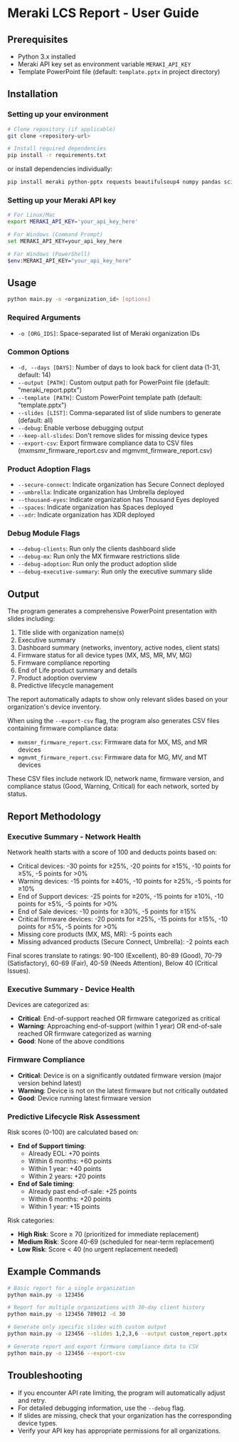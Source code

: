 # Meraki LCS Report - User Guide

## Prerequisites
- Python 3.x installed
- Meraki API key set as environment variable `MERAKI_API_KEY`
- Template PowerPoint file (default: `template.pptx` in project directory)

## Installation

### Setting up your environment
```bash
# Clone repository (if applicable)
git clone <repository-url>

# Install required dependencies
pip install -r requirements.txt
```

or install dependencies individually:

```bash
pip install meraki python-pptx requests beautifulsoup4 numpy pandas scikit-learn python-dateutil
```

### Setting up your Meraki API key
```bash
# For Linux/Mac
export MERAKI_API_KEY='your_api_key_here'

# For Windows (Command Prompt)
set MERAKI_API_KEY=your_api_key_here

# For Windows (PowerShell)
$env:MERAKI_API_KEY="your_api_key_here"
```

## Usage
```bash
python main.py -o <organization_id> [options]
```

### Required Arguments
- `-o [ORG_IDS]`: Space-separated list of Meraki organization IDs

### Common Options
- `-d, --days [DAYS]`: Number of days to look back for client data (1-31, default: 14)
- `--output [PATH]`: Custom output path for PowerPoint file (default: "meraki_report.pptx")
- `--template [PATH]`: Custom PowerPoint template path (default: "template.pptx")
- `--slides [LIST]`: Comma-separated list of slide numbers to generate (default: all)
- `--debug`: Enable verbose debugging output
- `--keep-all-slides`: Don't remove slides for missing device types
- `--export-csv`: Export firmware compliance data to CSV files (mxmsmr_firmware_report.csv and mgmvmt_firmware_report.csv)

### Product Adoption Flags
- `--secure-connect`: Indicate organization has Secure Connect deployed
- `--umbrella`: Indicate organization has Umbrella deployed
- `--thousand-eyes`: Indicate organization has Thousand Eyes deployed
- `--spaces`: Indicate organization has Spaces deployed
- `--xdr`: Indicate organization has XDR deployed

### Debug Module Flags
- `--debug-clients`: Run only the clients dashboard slide
- `--debug-mx`: Run only the MX firmware restrictions slide
- `--debug-adoption`: Run only the product adoption slide
- `--debug-executive-summary`: Run only the executive summary slide

## Output
The program generates a comprehensive PowerPoint presentation with slides including:

1. Title slide with organization name(s)
2. Executive summary
3. Dashboard summary (networks, inventory, active nodes, client stats)
4. Firmware status for all device types (MX, MS, MR, MV, MG)
5. Firmware compliance reporting
6. End of Life product summary and details
7. Product adoption overview
8. Predictive lifecycle management

The report automatically adapts to show only relevant slides based on your organization's device inventory.

When using the `--export-csv` flag, the program also generates CSV files containing firmware compliance data:
- `mxmsmr_firmware_report.csv`: Firmware data for MX, MS, and MR devices
- `mgmvmt_firmware_report.csv`: Firmware data for MG, MV, and MT devices

These CSV files include network ID, network name, firmware version, and compliance status (Good, Warning, Critical) for each network, sorted by status.

## Report Methodology

### Executive Summary - Network Health
Network health starts with a score of 100 and deducts points based on:
- Critical devices: -30 points for ≥25%, -20 points for ≥15%, -10 points for ≥5%, -5 points for >0%
- Warning devices: -15 points for ≥40%, -10 points for ≥25%, -5 points for ≥10%
- End of Support devices: -25 points for ≥20%, -15 points for ≥10%, -10 points for ≥5%, -5 points for >0%
- End of Sale devices: -10 points for ≥30%, -5 points for ≥15%
- Critical firmware devices: -20 points for ≥25%, -15 points for ≥15%, -10 points for ≥5%, -5 points for >0%
- Missing core products (MX, MS, MR): -5 points each
- Missing advanced products (Secure Connect, Umbrella): -2 points each

Final scores translate to ratings: 90-100 (Excellent), 80-89 (Good), 70-79 (Satisfactory), 
60-69 (Fair), 40-59 (Needs Attention), Below 40 (Critical Issues).

### Executive Summary - Device Health
Devices are categorized as:
- **Critical**: End-of-support reached OR firmware categorized as critical
- **Warning**: Approaching end-of-support (within 1 year) OR end-of-sale reached OR firmware categorized as warning
- **Good**: None of the above conditions

### Firmware Compliance
- **Critical**: Device is on a significantly outdated firmware version (major version behind latest)
- **Warning**: Device is not on the latest firmware but not critically outdated
- **Good**: Device running latest firmware version

### Predictive Lifecycle Risk Assessment
Risk scores (0-100) are calculated based on:
- **End of Support timing**: 
  - Already EOL: +70 points
  - Within 6 months: +60 points
  - Within 1 year: +40 points
  - Within 2 years: +20 points
- **End of Sale timing**:
  - Already past end-of-sale: +25 points
  - Within 6 months: +20 points
  - Within 1 year: +15 points

Risk categories:
- **High Risk**: Score ≥ 70 (prioritized for immediate replacement)
- **Medium Risk**: Score 40-69 (scheduled for near-term replacement)
- **Low Risk**: Score < 40 (no urgent replacement needed)

## Example Commands
```bash
# Basic report for a single organization
python main.py -o 123456

# Report for multiple organizations with 30-day client history
python main.py -o 123456 789012 -d 30

# Generate only specific slides with custom output
python main.py -o 123456 --slides 1,2,3,6 --output custom_report.pptx

# Generate report and export firmware compliance data to CSV
python main.py -o 123456 --export-csv
```

## Troubleshooting
- If you encounter API rate limiting, the program will automatically adjust and retry.
- For detailed debugging information, use the `--debug` flag.
- If slides are missing, check that your organization has the corresponding device types.
- Verify your API key has appropriate permissions for all organizations.
